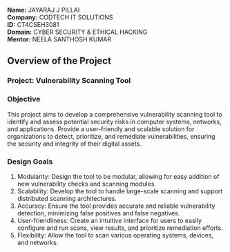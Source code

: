 **Name:** JAYARAJ J PILLAI   
**Company:** CODTECH IT SOLUTIONS   
**ID:** CT4CSEH3081   
**Domain:** CYBER SECURITY & ETHICAL HACKING   
**Mentor:** NEELA SANTHOSH KUMAR   

## Overview of the Project

### Project: Vulnerability Scanning Tool

### Objective
This project aims to develop a comprehensive vulnerability scanning tool to identify and assess potential security risks in computer systems, networks, and applications. Provide a user-friendly and scalable solution for organizations to detect, prioritize, and remediate vulnerabilities, ensuring the security and integrity of their digital assets.

### Design Goals
1. Modularity: Design the tool to be modular, allowing for easy addition of new vulnerability checks and scanning modules.
2. Scalability: Develop the tool to handle large-scale scanning and support distributed scanning architectures.
3. Accuracy: Ensure the tool provides accurate and reliable vulnerability detection, minimizing false positives and false negatives.
4. User-friendliness: Create an intuitive interface for users to easily configure and run scans, view results, and prioritize remediation efforts.
5. Flexibility: Allow the tool to scan various operating systems, devices, and networks.


